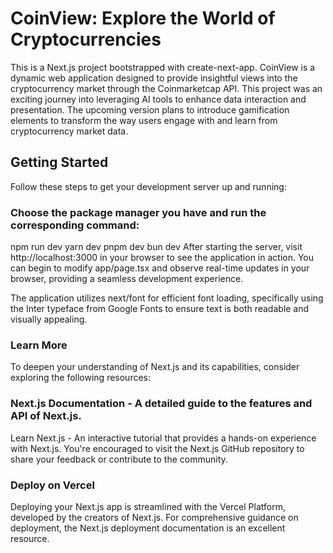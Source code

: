 # CoinView: Explore the World of Cryptocurrencies

This is a Next.js project bootstrapped with create-next-app. CoinView is a dynamic web application designed to provide insightful views into the cryptocurrency market through the Coinmarketcap API. This project was an exciting journey into leveraging AI tools to enhance data interaction and presentation. The upcoming version plans to introduce gamification elements to transform the way users engage with and learn from cryptocurrency market data.

## Getting Started

Follow these steps to get your development server up and running:

### Choose the package manager you have and run the corresponding command:

npm run dev
yarn dev
pnpm dev
bun dev
After starting the server, visit http://localhost:3000 in your browser to see the application in action. You can begin to modify app/page.tsx and observe real-time updates in your browser, providing a seamless development experience.

The application utilizes next/font for efficient font loading, specifically using the Inter typeface from Google Fonts to ensure text is both readable and visually appealing.

### Learn More

To deepen your understanding of Next.js and its capabilities, consider exploring the following resources:

### Next.js Documentation - A detailed guide to the features and API of Next.js.

Learn Next.js - An interactive tutorial that provides a hands-on experience with Next.js.
You're encouraged to visit the Next.js GitHub repository to share your feedback or contribute to the community.

### Deploy on Vercel

Deploying your Next.js app is streamlined with the Vercel Platform, developed by the creators of Next.js. For comprehensive guidance on deployment, the Next.js deployment documentation is an excellent resource.
